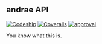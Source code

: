 ## andrae API
[![Codeship](https://img.shields.io/codeship/97bd8d40-b062-0134-7a4e-2e249bf4858d.svg?style=flat-square)]() [![Coveralls](https://img.shields.io/coveralls/guillermoandrae/andrae.svg?style=flat-square)]() [![approval](https://img.shields.io/badge/approved%20by-your%20mom-green.svg?style=flat-square)]() 

You know what this is.

